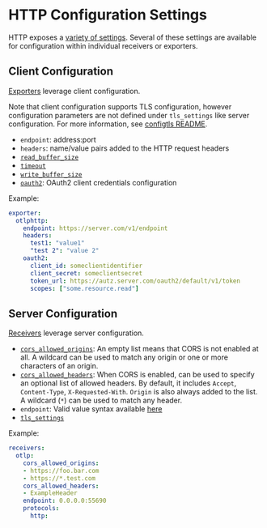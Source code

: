 # HTTP Configuration Settings

HTTP exposes a [variety of settings](https://golang.org/pkg/net/http/).
Several of these settings are available for configuration within individual
receivers or exporters.

## Client Configuration

[Exporters](https://github.com/open-telemetry/opentelemetry-collector/blob/main/exporter/README.md)
leverage client configuration.

Note that client configuration supports TLS configuration, however
configuration parameters are not defined under `tls_settings` like server
configuration. For more information, see [configtls
README](../configtls/README.md).

- `endpoint`: address:port
- `headers`: name/value pairs added to the HTTP request headers
- [`read_buffer_size`](https://golang.org/pkg/net/http/#Transport)
- [`timeout`](https://golang.org/pkg/net/http/#Client)
- [`write_buffer_size`](https://golang.org/pkg/net/http/#Transport)
- [`oauth2`](../configclientauth/README.md): OAuth2 client credentials configuration 

Example:

```yaml
exporter:
  otlphttp:
    endpoint: https://server.com/v1/endpoint
    headers:
      test1: "value1"
      "test 2": "value 2"
    oauth2:
      client_id: someclientidentifier
      client_secret: someclientsecret
      token_url: https://autz.server.com/oauth2/default/v1/token
      scopes: ["some.resource.read"]
```

## Server Configuration

[Receivers](https://github.com/open-telemetry/opentelemetry-collector/blob/main/receiver/README.md)
leverage server configuration.

- [`cors_allowed_origins`](https://github.com/rs/cors): An empty list means
  that CORS is not enabled at all. A wildcard can be used to match any origin
  or one or more characters of an origin.
- [`cors_allowed_headers`](https://github.com/rs/cors): When CORS is enabled,
  can be used to specify an optional list of allowed headers. By default, it includes `Accept`, 
  `Content-Type`, `X-Requested-With`. `Origin` is also always
  added to the list. A wildcard (`*`) can be used to match any header.
- `endpoint`: Valid value syntax available [here](https://github.com/grpc/grpc/blob/master/doc/naming.md)
- [`tls_settings`](../configtls/README.md)

Example:

```yaml
receivers:
  otlp:
    cors_allowed_origins:
    - https://foo.bar.com
    - https://*.test.com
    cors_allowed_headers:
    - ExampleHeader
    endpoint: 0.0.0.0:55690
    protocols:
      http:
```
